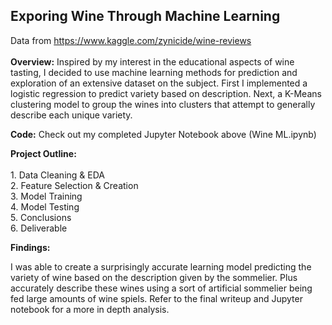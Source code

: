 ## Exporing Wine Through Machine Learning

Data from https://www.kaggle.com/zynicide/wine-reviews
<br>
<br>
**Overview:** Inspired by my interest in the educational aspects of wine tasting, I decided to use machine learning methods for prediction and exploration of an extensive dataset on the subject.  First I implemented a logistic regression to predict variety based on description. Next, a K-Means clustering model to group the wines into clusters that attempt to generally describe each unique variety.

**Code:** Check out my completed Jupyter Notebook above (Wine ML.ipynb)

**Project Outline:**
<br>
<br>1. Data Cleaning & EDA
<br>2. Feature Selection & Creation
<br>3. Model Training
<br>4. Model Testing
<br>5. Conclusions
<br>6. Deliverable

**Findings:**

I was able to create a surprisingly accurate learning model predicting the variety of wine based on the description given by the sommelier.  Plus accurately describe these wines using a sort of artificial sommelier being fed large amounts of wine spiels.  Refer to the final writeup and Jupyter notebook for a more in depth analysis.  

